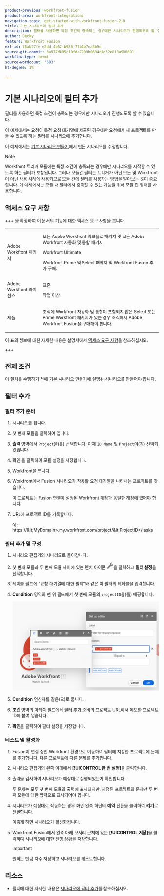 ```yaml
---
product-previous: workfront-fusion
product-area: workfront-integrations
navigation-topic: get-started-with-workfront-fusion-2-0
title: 기본 시나리오에 필터 추가
description: 필터를 사용하면 특정 조건이 충족되는 경우에만 시나리오가 진행되도록 할 수 있습니다.
author: Becky
feature: Workfront Fusion
exl-id: 78ab27fe-e2dd-4b52-b986-77b4b7ea3b5e
source-git-commit: 3a977d805c10fda7209b0634c6e32e818a980691
workflow-type: tm+mt
source-wordcount: '593'
ht-degree: 1%

---
```


# 기본 시나리오에 필터 추가

필터를 사용하면 특정 조건이 충족되는 경우에만 시나리오가 진행되도록 할 수 있습니다.

이 예제에서는 요청이 특정 요청 대기열에 제출된 경우에만 요청에서 새 프로젝트를 만들 수 있도록 하는 필터를 시나리오에 추가합니다.

이 예제에서는 [기본 시나리오 만들기](/help/workfront-fusion/build-practice-scenarios/create-basic-scenario.md)에서 만든 시나리오를 수정합니다.

>[!NOTE]
>
>Workfront 트리거 모듈에는 특정 조건이 충족되는 경우에만 시나리오를 시작할 수 있도록 하는 필터가 포함됩니다. 그러나 모듈간 필터는 트리거가 아닌 모든 및 Workfront이 아닌 사용 사례에 사용되므로 모듈 간에 필터를 사용하는 방법을 알아보는 것이 중요합니다. 이 예제에서는 모듈 내 필터에서 충족할 수 있는 기능을 위해 모듈 간 필터를 사용합니다.

## 액세스 요구 사항

+++ 을 확장하여 이 문서의 기능에 대한 액세스 요구 사항을 봅니다.

<table style="table-layout:auto">
 <col> 
 <col> 
 <tbody> 
  <tr> 
   <td role="rowheader">Adobe Workfront 패키지</td> 
   <td> <p>모든 Adobe Workfront 워크플로 패키지 및 모든 Adobe Workfront 자동화 및 통합 패키지</p><p>Workfront Ultimate</p><p>Workfront Prime 및 Select 패키지 및 Workfront Fusion 추가 구매.</p> </td> 
  </tr> 
  <tr data-mc-conditions=""> 
   <td role="rowheader">Adobe Workfront 라이선스</td> 
   <td> <p>표준</p><p>작업 이상</p> </td> 
  </tr> 
  <tr> 
   <td role="rowheader">제품</td> 
   <td>
   <p>조직에 Workfront 자동화 및 통합이 포함되지 않은 Select 또는 Prime Workfront 패키지가 있는 경우 조직에서 Adobe Workfront Fusion을 구매해야 합니다.</li></ul>
   </td> 
  </tr>
 </tbody> 
</table>

이 표의 정보에 대한 자세한 내용은 설명서에서 [액세스 요구 사항](/help/workfront-fusion/references/licenses-and-roles/access-level-requirements-in-documentation.md)을 참조하십시오.

+++

## 전제 조건

이 절차를 수행하기 전에 [기본 시나리오 만들기](/help/workfront-fusion/build-practice-scenarios/create-basic-scenario.md)에 설명된 시나리오를 만들어야 합니다.

## 필터 추가

### 필터 추가 준비

1. 시나리오를 엽니다.
1. 첫 번째 모듈을 클릭하여 엽니다.
1. **출력** 영역에서 `Project`을(를) 선택합니다.
이제 `ID`, `Name` 및 `Project`이(가) 선택되었습니다.
1. 확인 을 클릭하여 모듈 설정을 저장합니다.
1. Workfront을 엽니다.
1. Workfront에서 Fusion 시나리오가 작동할 요청 대기열을 나타내는 프로젝트를 찾습니다.

   이 프로젝트는 Fusion 연결이 설정된 Workfront 계정과 동일한 계정에 있어야 합니다.

1. URL에 프로젝트 ID를 기록합니다.

   예: https://\&lt;MyDomain\>.my.workfront.com/project/\&lt;ProjectID\>/tasks

### 필터 추가 및 구성

1. 시나리오 편집기의 시나리오로 돌아갑니다.
1. 첫 번째 모듈과 두 번째 모듈 사이에 있는 렌치 아이콘 ![렌치 아이콘](assets/wrench-icon.png)을 클릭하고 **필터 설정**&#x200B;을 선택합니다.
1. 레이블 필드에 &quot;요청 대기열에 대한 필터&quot;와 같은 이 필터의 레이블을 입력합니다.
1. **Condition** 영역의 맨 위 필드에서 첫 번째 모듈의 `projectID`을(를) 매핑합니다.

   ![맵 프로젝트 ID](assets/map-proj-id.png)
1. **Condition** 연산자를 같음(으)로 둡니다.
1. **조건** 영역의 아래쪽 필드에서 [필터 추가 준비](#prepare-to-add-the-filter)의 프로젝트 URL에서 메모한 프로젝트 ID에 붙여 넣습니다.
1. **확인**&#x200B;을 클릭하여 필터 설정을 저장합니다.

### 테스트 및 활성화

1. Fusion이 연결 중인 Workfront 환경으로 이동하여 필터에 지정한 프로젝트에 문제를 추가합니다. 다른 프로젝트에 다른 문제를 추가합니다.
1. 시나리오 편집기의 왼쪽 아래에서 **[!UICONTROL 한 번 실행]**&#x200B;을 클릭합니다.
1. 출력을 검사하여 시나리오가 예상대로 실행되었는지 확인합니다.

   두 문제는 모두 첫 번째 모듈의 출력에 표시되지만, 지정된 프로젝트의 문제만 두 번째 모듈에 대한 입력으로 표시되어야 합니다.
1. 시나리오가 예상대로 작동하는 경우 화면 왼쪽 하단의 **예약** 전환을 클릭하여 **켜기**&#x200B;로 전환합니다.

   이렇게 하면 시나리오가 활성화됩니다.
1. Workfront Fusion에서 왼쪽 아래 모서리 근처에 있는 **[!UICONTROL 저장]**&#x200B;을 클릭하여 시나리오에 대한 진행 상황을 저장합니다.

   >[!IMPORTANT]
   >
   >원하는 만큼 자주 저장하고 시나리오를 테스트합니다.

## 리소스

* 필터에 대한 자세한 내용은 [시나리오에 필터 추가](/help/workfront-fusion/create-scenarios/add-modules/add-a-filter-to-a-scenario.md)를 참조하십시오.
